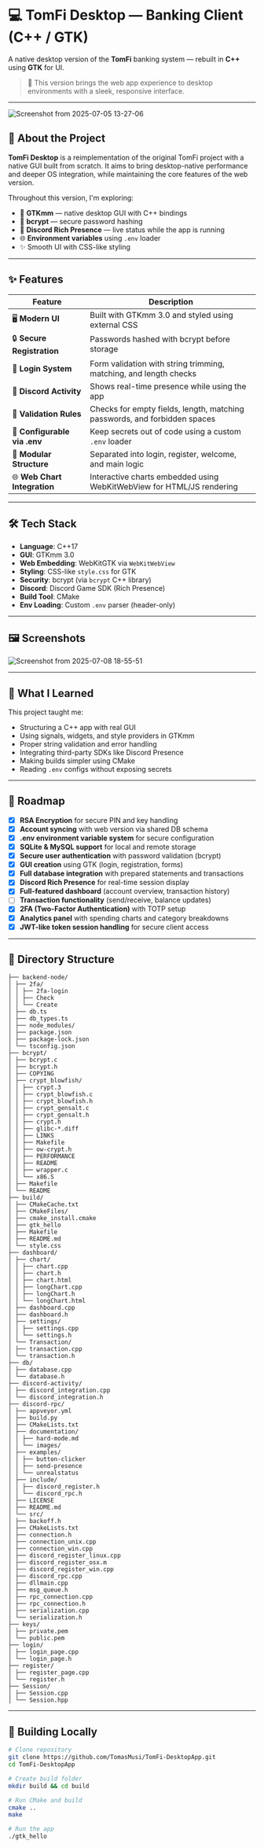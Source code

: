 # 💻 TomFi Desktop — Banking Client (C++ / GTK)

A native desktop version of the **TomFi** banking system — rebuilt in **C++** using **GTK** for UI.

> 🎯 This version brings the web app experience to desktop environments with a sleek, responsive interface.

---

![Screenshot from 2025-07-05 13-27-06](https://github.com/user-attachments/assets/c0baa42a-e0b8-4cb9-a9ef-6151c2dd2921)


## 🧩 About the Project

**TomFi Desktop** is a reimplementation of the original TomFi project with a native GUI built from scratch. It aims to bring desktop-native performance and deeper OS integration, while maintaining the core features of the web version.

Throughout this version, I'm exploring:

- 🧱 **GTKmm** — native desktop GUI with C++ bindings
- 🔐 **bcrypt** — secure password hashing
- 💬 **Discord Rich Presence** — live status while the app is running
- 🌐 **Environment variables** using `.env` loader
- ✨ Smooth UI with CSS-like styling

---

## ✨ Features

| Feature                     | Description                                                                 |
|---------------------------- |-----------------------------------------------------------------------------|
| 🖥️ **Modern UI**            | Built with GTKmm 3.0 and styled using external CSS                          |
| 🔒 **Secure Registration**  | Passwords hashed with bcrypt before storage                                 |
| 👤 **Login System**         | Form validation with string trimming, matching, and length checks           |
| 📱 **Discord Activity**     | Shows real-time presence while using the app                                |
| 🔐 **Validation Rules**     | Checks for empty fields, length, matching passwords, and forbidden spaces   |
| 🔧 **Configurable via .env**| Keep secrets out of code using a custom `.env` loader                       |
| 🧪 **Modular Structure**    | Separated into login, register, welcome, and main logic                     |
| 🌐 **Web Chart Integration**| Interactive charts embedded using WebKitWebView for HTML/JS rendering       |
 

---

## 🛠 Tech Stack

- **Language**: C++17
- **GUI**: GTKmm 3.0
- **Web Embedding**: WebKitGTK via `WebKitWebView`
- **Styling**: CSS-like `style.css` for GTK
- **Security**: bcrypt (via `bcrypt` C++ library)
- **Discord**: Discord Game SDK (Rich Presence)
- **Build Tool**: CMake
- **Env Loading**: Custom `.env` parser (header-only)


---

## 🖼️ Screenshots

![Screenshot from 2025-07-08 18-55-51](https://github.com/user-attachments/assets/5eeafb9c-b2cf-4188-8bd0-db3362650021)


---

## 🧠 What I Learned

This project taught me:

- Structuring a C++ app with real GUI
- Using signals, widgets, and style providers in GTKmm
- Proper string validation and error handling
- Integrating third-party SDKs like Discord Presence
- Making builds simpler using CMake
- Reading `.env` configs without exposing secrets

---

## 📌 Roadmap

- [x] **RSA Encryption** for secure PIN and key handling 
- [x] **Account syncing** with web version via shared DB schema 
- [x] **.env environment variable system** for secure configuration 
- [x] **SQLite & MySQL support** for local and remote storage 
- [x] **Secure user authentication** with password validation (bcrypt) 
- [x] **GUI creation** using GTK (login, registration, forms) 
- [x] **Full database integration** with prepared statements and transactions 
- [x] **Discord Rich Presence** for real-time session display 
- [X] **Full-featured dashboard** (account overview, transaction history) 
- [ ] **Transaction functionality** (send/receive, balance updates) 
- [X] **2FA (Two-Factor Authentication)** with TOTP setup 
- [X] **Analytics panel** with spending charts and category breakdowns 
- [X] **JWT-like token session handling** for secure client access 
---

## 📁 Directory Structure

```
├── backend-node/
│ ├── 2fa/
│ │ ├── 2fa-login
│ │ ├── Check
│ │ └── Create
│ ├── db.ts
│ ├── db_types.ts
│ ├── node_modules/
│ ├── package.json
│ ├── package-lock.json
│ └── tsconfig.json
├── bcrypt/
│ ├── bcrypt.c
│ ├── bcrypt.h
│ ├── COPYING
│ ├── crypt_blowfish/
│ │ ├── crypt.3
│ │ ├── crypt_blowfish.c
│ │ ├── crypt_blowfish.h
│ │ ├── crypt_gensalt.c
│ │ ├── crypt_gensalt.h
│ │ ├── crypt.h
│ │ ├── glibc-*.diff
│ │ ├── LINKS
│ │ ├── Makefile
│ │ ├── ow-crypt.h
│ │ ├── PERFORMANCE
│ │ ├── README
│ │ ├── wrapper.c
│ │ └── x86.S
│ ├── Makefile
│ └── README
├── build/
│ ├── CMakeCache.txt
│ ├── CMakeFiles/
│ ├── cmake_install.cmake
│ ├── gtk_hello
│ ├── Makefile
│ ├── README.md
│ └── style.css
├── dashboard/
│ ├── chart/
│ │ ├── chart.cpp
│ │ ├── chart.h
│ │ ├── chart.html
│ │ ├── longChart.cpp
│ │ ├── longChart.h
│ │ └── longChart.html
│ ├── dashboard.cpp
│ ├── dashboard.h
│ ├── settings/
│ │ ├── settings.cpp
│ │ └── settings.h
│ └── Transaction/
│ ├── transaction.cpp
│ └── transaction.h
├── db/
│ ├── database.cpp
│ └── database.h
├── discord-activity/
│ ├── discord_integration.cpp
│ └── discord_integration.h
├── discord-rpc/
│ ├── appveyor.yml
│ ├── build.py
│ ├── CMakeLists.txt
│ ├── documentation/
│ │ ├── hard-mode.md
│ │ └── images/
│ ├── examples/
│ │ ├── button-clicker
│ │ ├── send-presence
│ │ └── unrealstatus
│ ├── include/
│ │ ├── discord_register.h
│ │ └── discord_rpc.h
│ ├── LICENSE
│ ├── README.md
│ └── src/
│ ├── backoff.h
│ ├── CMakeLists.txt
│ ├── connection.h
│ ├── connection_unix.cpp
│ ├── connection_win.cpp
│ ├── discord_register_linux.cpp
│ ├── discord_register_osx.m
│ ├── discord_register_win.cpp
│ ├── discord_rpc.cpp
│ ├── dllmain.cpp
│ ├── msg_queue.h
│ ├── rpc_connection.cpp
│ ├── rpc_connection.h
│ ├── serialization.cpp
│ └── serialization.h
├── keys/
│ ├── private.pem
│ └── public.pem
├── login/
│ ├── login_page.cpp
│ └── login_page.h
├── register/
│ ├── register_page.cpp
│ └── register.h
├── Session/
│ ├── Session.cpp
│ └── Session.hpp
```


---

## 🚀 Building Locally

```bash
# Clone repository
git clone https://github.com/TomasMusi/TomFi-DesktopApp.git
cd TomFi-DesktopApp

# Create build folder
mkdir build && cd build

# Run CMake and build
cmake ..
make

# Run the app
./gtk_hello
